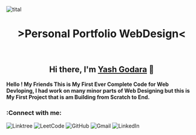 ![tital](https://user-images.githubusercontent.com/91774226/187524251-4e29c2d5-c843-408a-8400-eca81df47948.png)



<h1 align="center">
  >Personal Portfolio WebDesign<
</h1>


<br>

<h2 align="center">
  Hi there, I'm <a href="#" target="_blank" rel="noreferrer">Yash Godara</a> 👋
</h2>



<b>
  Hello ! My Friends This is My First Ever Complete Code for Web Devloping, I had work on many minor parts of Web Designing but this is My First Project that is am Building from Scratch to End.
</b>

<br>

<h3>
  <b>:Connect with me:</b>
</h3>

![Linktree](https://img.shields.io/badge/linktree-1de9b6?style=for-the-badge&logo=linktree&logoColor=white)
![LeetCode](https://img.shields.io/badge/LeetCode-000000?style=for-the-badge&logo=LeetCode&logoColor=#d16c06)
![GitHub](https://img.shields.io/badge/github-%23121011.svg?style=for-the-badge&logo=github&logoColor=white)
![Gmail](https://img.shields.io/badge/Gmail-D14836?style=for-the-badge&logo=gmail&logoColor=white)
![LinkedIn](https://img.shields.io/badge/linkedin-%230077B5.svg?style=for-the-badge&logo=linkedin&logoColor=white)


                                                                                                                           
